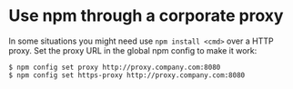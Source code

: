 # Use npm through a corporate proxy

In some situations you might need use `npm install <cmd>` over a HTTP proxy. Set the proxy URL in the global npm config to make it work:

```console
$ npm config set proxy http://proxy.company.com:8080
$ npm config set https-proxy http://proxy.company.com:8080
```
